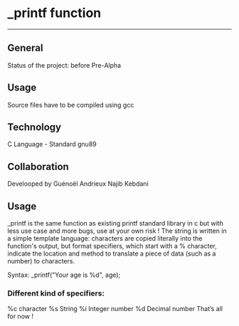 # _printf function
***
## General
Status of the project: before Pre-Alpha

## Usage
Source files have to be compiled using gcc

## Technology
C Language - Standard gnu89

## Collaboration
Develooped by
Guénoël Andrieux
Najib Kebdani

## Usage
_printf is the same function as existing printf standard library in c but with less use case and more bugs, use at your own risk !
The string is written in a simple template language: characters are copied literally into the function's output, but format specifiers, which start with a % character, indicate the location and method to translate a piece of data (such as a number) to characters.

Syntax: _printf("Your age is %d", age);

### Different kind of specifiers:
%c character
%s String
%i Integer number
%d Decimal number
That’s all for now !
